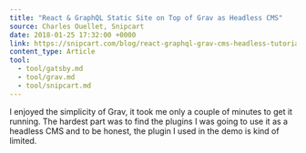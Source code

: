 ```yaml
---
title: "React & GraphQL Static Site on Top of Grav as Headless CMS"
source: Charles Ouellet, Snipcart
date: 2018-01-25 17:32:00 +0000
link: https://snipcart.com/blog/react-graphql-grav-cms-headless-tutorial
content_type: Article
tool:
  - tool/gatsby.md
  - tool/grav.md
  - tool/snipcart.md
---
```

I enjoyed the simplicity of Grav, it took me only a couple of minutes to get it running. The hardest part was to find the plugins I was going to use it as a headless CMS and to be honest, the plugin I used in the demo is kind of limited.
